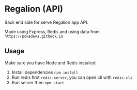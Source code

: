 # Regalion (API)

Back end side for serve Regalion app API.

Made using Express, Redis and using data from `https://pokedevs.gitbook.io`

## Usage

Make sure you have Node and Redis installed.

1. Install dependencies `npm install`
2. Run redis first `redis-server`, you can open cli with `redis-cli`
3. Run server then `npm start`

